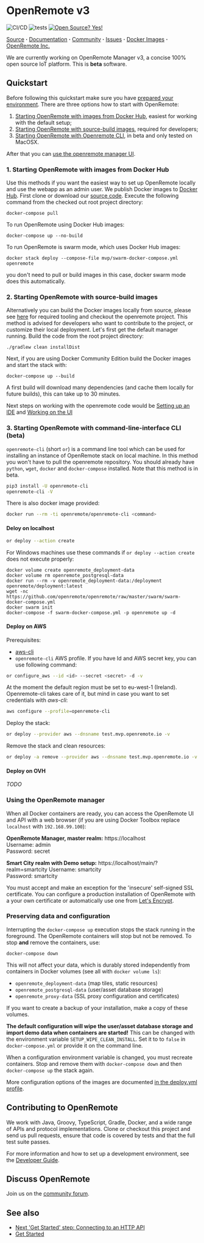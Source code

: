 # OpenRemote v3

![CI/CD](https://github.com/openremote/openremote/workflows/CI/CD/badge.svg)
![tests](https://github.com/openremote/openremote/workflows/tests/badge.svg)
[![Open Source? Yes!](https://badgen.net/badge/Open%20Source%20%3F/Yes%21/blue?icon=github)](https://github.com/Naereen/badges/)


[Source](https://github.com/openremote/openremote) **·** [Documentation](https://github.com/openremote/openremote/wiki) **·** [Community](https://forum.openremote.io) **·** [Issues](https://github.com/openremote/openremote/issues) **·** [Docker Images](https://hub.docker.com/u/openremote/) **·** [OpenRemote Inc.](https://openremote.io)

We are currently working on OpenRemote Manager v3, a concise 100% open source IoT platform. This is **beta** software.

## Quickstart

Before following this quickstart make sure you have [prepared your environment](https://github.com/openremote/openremote/wiki/Developer-Guide%3A-Preparing-the-environment). There are three options how to start with OpenRemote:

1. [Starting OpenRemote with images from Docker Hub](#1-starting-openremote-with-images-from-docker-hub), easiest for working with the default setup;
2. [Starting OpenRemote with source-build images](#2-starting-openremote-with-source-build-images), required for developers;
3. [Starting OpenRemote with Openremote CLI](#3-starting-openremote-with-command-line-interface-cli-beta), in beta and only tested on MacOSX.

After that you can [use the openremote manager UI](#using-the-openremote-manager).

### 1. Starting OpenRemote with images from Docker Hub

Use this methods if you want the easiest way to set up OpenRemote locally and use the webapp as an admin user.
We publish Docker images to [Docker Hub](https://hub.docker.com/u/openremote/). First clone or download our [source code](https://github.com/openremote/openremote). Execute the following command from the checked out root project directory:

```
docker-compose pull
```

To run OpenRemote using Docker Hub images:

```
docker-compose up --no-build
```

To run OpenRemote is swarm mode, which uses Docker Hub images:

```
docker stack deploy --compose-file mvp/swarm-docker-compose.yml openremote
```
you don't need to pull or build images in this case, docker swarm mode does this automatically.

### 2. Starting OpenRemote with source-build images

Alternatively you can build the Docker images locally from source, please see [here](https://github.com/openremote/openremote/wiki/Developer-Guide%3A-Preparing-the-environment) for required tooling and checkout the openremote project. This method is advised for developers who want to contribute to the project, or customize their local deployment. Let's first get the default manager running.
Build the code from the root project directory:

```
./gradlew clean installDist
```

Next, if you are using Docker Community Edition build the Docker images and start the stack with:

```
docker-compose up --build
```

A first build will download many dependencies (and cache them locally for future builds), this can take up to 30 minutes.

Next steps on working with the openremote code would be [Setting up an IDE](https://github.com/openremote/openremote/wiki/Developer-Guide%3A-Setting-up-an-IDE)
and [Working on the UI](https://github.com/openremote/openremote/wiki/Developer-Guide%3A-Working-on-the-UI)

### 3. Starting OpenRemote with command-line-interface CLI (beta)

```openremote-cli``` (short ```or```) is a command line tool which can be used for installing an instance of OpenRemote stack on local machine. In this method you won't have to pull the openremote repository. You should already have ```python```, ```wget```, ```docker``` and ```docker-compose``` installed. Note that this method is in beta.

```bash
pip3 install -U openremote-cli
openremote-cli -V
```
There is also docker image provided:
```bash
docker run --rm -ti openremote/openremote-cli <command>
```

#### Deloy on localhost

```bash
or deploy --action create
```

For Windows machines use these commands if `or deploy --action create` does not execute properly:
```
docker volume create openremote_deployment-data
docker volume rm openremote_postgresql-data
docker run --rm -v openremote_deployment-data:/deployment openremote/deployment:latest
wget -nc https://github.com/openremote/openremote/raw/master/swarm/swarm-docker-compose.yml
docker swarm init
docker-compose -f swarm-docker-compose.yml -p openremote up -d
```
#### Deploy on AWS

Prerequisites:
  - [aws-cli](https://docs.aws.amazon.com/cli/latest/userguide/install-cliv2.html)
  - `openremote-cli` AWS profile. If you have Id and AWS secret key, you can use following command:
  ```bash
  or configure_aws --id <id> --secret <secret> -d -v
  ```
  At the moment the default region must be set to eu-west-1 (Ireland). Openremote-cli takes care of it, but mind in case you want to set credentials with 
  *aws-cli*:
  ```bash
  aws configure --profile=openremote-cli
  ```
  
Deploy the stack:
```bash
or deploy --provider aws --dnsname test.mvp.openremote.io -v
```
Remove the stack and clean resources:
```bash
or deploy -a remove --provider aws --dnsname test.mvp.openremote.io -v
```

#### Deploy on OVH

*TODO*

### Using the OpenRemote manager

When all Docker containers are ready, you can access the OpenRemote UI and API with a web browser (if you are using Docker Toolbox replace `localhost` with `192.168.99.100`):

**OpenRemote Manager, master realm:** https://localhost  
Username: admin  
Password: secret

**Smart City realm with Demo setup:** https://localhost/main/?realm=smartcity
Username: smartcity  
Password: smartcity

You must accept and make an exception for the 'insecure' self-signed SSL certificate. You can configure a production installation of OpenRemote with a your own certificate or automatically use one from [Let's Encrypt](https://letsencrypt.org/).

### Preserving data and configuration

Interrupting the `docker-compose up` execution stops the stack running in the foreground. The OpenRemote containers will stop but not be removed. To stop **and** remove the containers, use:

```
docker-compose down
```

This will not affect your data, which is durably stored independently from containers in Docker volumes (see all with `docker volume ls`):

- `openremote_deployment-data` (map tiles, static resources)
- `openremote_postgresql-data` (user/asset database storage)
- `openremote_proxy-data` (SSL proxy configuration and certificates)

If you want to create a backup of your installation, make a copy of these volumes.

**The default configuration will wipe the user/asset database storage and import demo data when containers are started!** This can be changed with the environment variable `SETUP_WIPE_CLEAN_INSTALL`.  Set it to to `false` in `docker-compose.yml` or provide it on the command line.

When a configuration environment variable is changed, you must recreate containers. Stop and remove them with `docker-compose down` and then `docker-compose up` the stack again.

More configuration options of the images are documented [in the deploy.yml profile](https://github.com/openremote/openremote/blob/master/profile/deploy.yml).

## Contributing to OpenRemote

We work with Java, Groovy, TypeScript, Gradle, Docker, and a wide range of APIs and protocol implementations. Clone or checkout this project and send us pull requests, ensure that code is covered by tests and that the full test suite passes.

For more information and how to set up a development environment, see the [Developer Guide](https://github.com/openremote/openremote/wiki).


## Discuss OpenRemote

Join us on the [community forum](https://forum.openremote.io/).

## See also

- [Next 'Get Started' step: Connecting to an HTTP API](https://github.com/openremote/openremote/wiki/User-Guide%3A-Connecting-to-a-HTTP-API)
- [Get Started](https://openremote.io/get-started-manager/)
